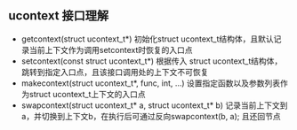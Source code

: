 ## ucontext 接口理解 ##
 - getcontext(struct ucontext_t*)
 初始化struct ucontext_t结构体，且默认记录当前上下文作为调用setcontext时恢复的入口点
 - setcontext(const struct ucontext_t*)
 根据传入 struct ucontext_t结构体，跳转到指定入口点，且该接口调用处的上下文不可恢复
 - makecontext(struct ucontext_t*, func, int, ...)
 设置指定函数以及参数列表作为struct ucontext_t上下文的入口点
 - swapcontext(struct ucontext_t* a, struct ucontext_t* b)
 记录当前上下文到a，并切换到上下文b，在执行后可通过反向swapcontext(b, a); 且还回节点
